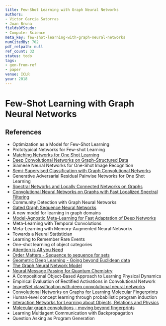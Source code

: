 ```yaml
---
title: Few-Shot Learning with Graph Neural Networks
authors:
- Victor Garcia Satorras
- Joan Bruna
fieldsOfStudy:
- Computer Science
meta_key: few-shot-learning-with-graph-neural-networks
numCitedBy: 702
pdf_relpath: null
ref_count: 32
status: todo
tags:
- gen-from-ref
- paper
venue: ICLR
year: 2018
---
```


# Few-Shot Learning with Graph Neural Networks

## References

- Optimization as a Model for Few-Shot Learning
- Prototypical Networks for Few-shot Learning
- [Matching Networks for One Shot Learning](./matching-networks-for-one-shot-learning.md)
- [Deep Convolutional Networks on Graph-Structured Data](./deep-convolutional-networks-on-graph-structured-data.md)
- Siamese Neural Networks for One-Shot Image Recognition
- [Semi-Supervised Classification with Graph Convolutional Networks](./semi-supervised-classification-with-graph-convolutional-networks.md)
- Generative Adversarial Residual Pairwise Networks for One Shot Learning
- [Spectral Networks and Locally Connected Networks on Graphs](./spectral-networks-and-locally-connected-networks-on-graphs.md)
- [Convolutional Neural Networks on Graphs with Fast Localized Spectral Filtering](./convolutional-neural-networks-on-graphs-with-fast-localized-spectral-filtering.md)
- Community Detection with Graph Neural Networks
- [Gated Graph Sequence Neural Networks](./gated-graph-sequence-neural-networks.md)
- A new model for learning in graph domains
- [Model-Agnostic Meta-Learning for Fast Adaptation of Deep Networks](./model-agnostic-meta-learning-for-fast-adaptation-of-deep-networks.md)
- Meta-Learning with Temporal Convolutions
- Meta-Learning with Memory-Augmented Neural Networks
- Towards a Neural Statistician
- Learning to Remember Rare Events
- One-shot learning of object categories
- [Attention is All you Need](./attention-is-all-you-need.md)
- [Order Matters - Sequence to sequence for sets](./order-matters-sequence-to-sequence-for-sets.md)
- [Geometric Deep Learning - Going beyond Euclidean data](./geometric-deep-learning-going-beyond-euclidean-data.md)
- [The Graph Neural Network Model](./the-graph-neural-network-model.md)
- [Neural Message Passing for Quantum Chemistry](./neural-message-passing-for-quantum-chemistry.md)
- A Compositional Object-Based Approach to Learning Physical Dynamics
- Empirical Evaluation of Rectified Activations in Convolutional Network
- [ImageNet classification with deep convolutional neural networks](./imagenet-classification-with-deep-convolutional-neural-networks.md)
- [Convolutional Networks on Graphs for Learning Molecular Fingerprints](./convolutional-networks-on-graphs-for-learning-molecular-fingerprints.md)
- Human-level concept learning through probabilistic program induction
- [Interaction Networks for Learning about Objects, Relations and Physics](./interaction-networks-for-learning-about-objects-relations-and-physics.md)
- [Molecular graph convolutions - moving beyond fingerprints](./molecular-graph-convolutions-moving-beyond-fingerprints.md)
- Learning Multiagent Communication with Backpropagation
- Question Asking as Program Generation
